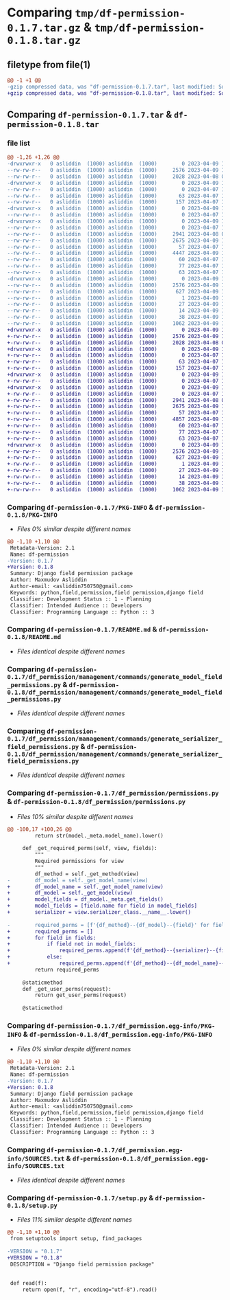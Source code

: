 # Comparing `tmp/df-permission-0.1.7.tar.gz` & `tmp/df-permission-0.1.8.tar.gz`

## filetype from file(1)

```diff
@@ -1 +1 @@
-gzip compressed data, was "df-permission-0.1.7.tar", last modified: Sun Apr  9 10:46:15 2023, max compression
+gzip compressed data, was "df-permission-0.1.8.tar", last modified: Sun Apr  9 11:14:56 2023, max compression
```

## Comparing `df-permission-0.1.7.tar` & `df-permission-0.1.8.tar`

### file list

```diff
@@ -1,26 +1,26 @@
-drwxrwxr-x   0 asliddin  (1000) asliddin  (1000)        0 2023-04-09 10:46:15.055793 df-permission-0.1.7/
--rw-rw-r--   0 asliddin  (1000) asliddin  (1000)     2576 2023-04-09 10:46:15.055793 df-permission-0.1.7/PKG-INFO
--rw-rw-r--   0 asliddin  (1000) asliddin  (1000)     2028 2023-04-08 07:51:02.000000 df-permission-0.1.7/README.md
-drwxrwxr-x   0 asliddin  (1000) asliddin  (1000)        0 2023-04-09 10:46:15.051793 df-permission-0.1.7/df_permission/
--rw-rw-r--   0 asliddin  (1000) asliddin  (1000)        0 2023-04-07 13:57:28.000000 df-permission-0.1.7/df_permission/__init__.py
--rw-rw-r--   0 asliddin  (1000) asliddin  (1000)       63 2023-04-07 13:57:28.000000 df-permission-0.1.7/df_permission/admin.py
--rw-rw-r--   0 asliddin  (1000) asliddin  (1000)      157 2023-04-07 13:57:28.000000 df-permission-0.1.7/df_permission/apps.py
-drwxrwxr-x   0 asliddin  (1000) asliddin  (1000)        0 2023-04-09 10:46:15.055793 df-permission-0.1.7/df_permission/management/
--rw-rw-r--   0 asliddin  (1000) asliddin  (1000)        0 2023-04-07 13:57:28.000000 df-permission-0.1.7/df_permission/management/__init__.py
-drwxrwxr-x   0 asliddin  (1000) asliddin  (1000)        0 2023-04-09 10:46:15.055793 df-permission-0.1.7/df_permission/management/commands/
--rw-rw-r--   0 asliddin  (1000) asliddin  (1000)        0 2023-04-07 13:57:28.000000 df-permission-0.1.7/df_permission/management/commands/__init__.py
--rw-rw-r--   0 asliddin  (1000) asliddin  (1000)     2941 2023-04-08 08:35:02.000000 df-permission-0.1.7/df_permission/management/commands/generate_model_field_permissions.py
--rw-rw-r--   0 asliddin  (1000) asliddin  (1000)     2675 2023-04-09 10:27:35.000000 df-permission-0.1.7/df_permission/management/commands/generate_serializer_field_permissions.py
--rw-rw-r--   0 asliddin  (1000) asliddin  (1000)       57 2023-04-07 13:57:28.000000 df-permission-0.1.7/df_permission/models.py
--rw-rw-r--   0 asliddin  (1000) asliddin  (1000)     4447 2023-04-09 10:45:49.000000 df-permission-0.1.7/df_permission/permissions.py
--rw-rw-r--   0 asliddin  (1000) asliddin  (1000)       60 2023-04-07 13:57:28.000000 df-permission-0.1.7/df_permission/tests.py
--rw-rw-r--   0 asliddin  (1000) asliddin  (1000)       77 2023-04-07 13:57:28.000000 df-permission-0.1.7/df_permission/variables.py
--rw-rw-r--   0 asliddin  (1000) asliddin  (1000)       63 2023-04-07 13:57:28.000000 df-permission-0.1.7/df_permission/views.py
-drwxrwxr-x   0 asliddin  (1000) asliddin  (1000)        0 2023-04-09 10:46:15.051793 df-permission-0.1.7/df_permission.egg-info/
--rw-rw-r--   0 asliddin  (1000) asliddin  (1000)     2576 2023-04-09 10:46:14.000000 df-permission-0.1.7/df_permission.egg-info/PKG-INFO
--rw-rw-r--   0 asliddin  (1000) asliddin  (1000)      627 2023-04-09 10:46:14.000000 df-permission-0.1.7/df_permission.egg-info/SOURCES.txt
--rw-rw-r--   0 asliddin  (1000) asliddin  (1000)        1 2023-04-09 10:46:14.000000 df-permission-0.1.7/df_permission.egg-info/dependency_links.txt
--rw-rw-r--   0 asliddin  (1000) asliddin  (1000)       27 2023-04-09 10:46:14.000000 df-permission-0.1.7/df_permission.egg-info/requires.txt
--rw-rw-r--   0 asliddin  (1000) asliddin  (1000)       14 2023-04-09 10:46:14.000000 df-permission-0.1.7/df_permission.egg-info/top_level.txt
--rw-rw-r--   0 asliddin  (1000) asliddin  (1000)       38 2023-04-09 10:46:15.055793 df-permission-0.1.7/setup.cfg
--rw-rw-r--   0 asliddin  (1000) asliddin  (1000)     1062 2023-04-09 10:46:04.000000 df-permission-0.1.7/setup.py
+drwxrwxr-x   0 asliddin  (1000) asliddin  (1000)        0 2023-04-09 11:14:56.272813 df-permission-0.1.8/
+-rw-rw-r--   0 asliddin  (1000) asliddin  (1000)     2576 2023-04-09 11:14:56.272813 df-permission-0.1.8/PKG-INFO
+-rw-rw-r--   0 asliddin  (1000) asliddin  (1000)     2028 2023-04-08 07:51:02.000000 df-permission-0.1.8/README.md
+drwxrwxr-x   0 asliddin  (1000) asliddin  (1000)        0 2023-04-09 11:14:56.272813 df-permission-0.1.8/df_permission/
+-rw-rw-r--   0 asliddin  (1000) asliddin  (1000)        0 2023-04-07 13:57:28.000000 df-permission-0.1.8/df_permission/__init__.py
+-rw-rw-r--   0 asliddin  (1000) asliddin  (1000)       63 2023-04-07 13:57:28.000000 df-permission-0.1.8/df_permission/admin.py
+-rw-rw-r--   0 asliddin  (1000) asliddin  (1000)      157 2023-04-07 13:57:28.000000 df-permission-0.1.8/df_permission/apps.py
+drwxrwxr-x   0 asliddin  (1000) asliddin  (1000)        0 2023-04-09 11:14:56.272813 df-permission-0.1.8/df_permission/management/
+-rw-rw-r--   0 asliddin  (1000) asliddin  (1000)        0 2023-04-07 13:57:28.000000 df-permission-0.1.8/df_permission/management/__init__.py
+drwxrwxr-x   0 asliddin  (1000) asliddin  (1000)        0 2023-04-09 11:14:56.272813 df-permission-0.1.8/df_permission/management/commands/
+-rw-rw-r--   0 asliddin  (1000) asliddin  (1000)        0 2023-04-07 13:57:28.000000 df-permission-0.1.8/df_permission/management/commands/__init__.py
+-rw-rw-r--   0 asliddin  (1000) asliddin  (1000)     2941 2023-04-08 08:35:02.000000 df-permission-0.1.8/df_permission/management/commands/generate_model_field_permissions.py
+-rw-rw-r--   0 asliddin  (1000) asliddin  (1000)     2675 2023-04-09 10:27:35.000000 df-permission-0.1.8/df_permission/management/commands/generate_serializer_field_permissions.py
+-rw-rw-r--   0 asliddin  (1000) asliddin  (1000)       57 2023-04-07 13:57:28.000000 df-permission-0.1.8/df_permission/models.py
+-rw-rw-r--   0 asliddin  (1000) asliddin  (1000)     4857 2023-04-09 11:14:30.000000 df-permission-0.1.8/df_permission/permissions.py
+-rw-rw-r--   0 asliddin  (1000) asliddin  (1000)       60 2023-04-07 13:57:28.000000 df-permission-0.1.8/df_permission/tests.py
+-rw-rw-r--   0 asliddin  (1000) asliddin  (1000)       77 2023-04-07 13:57:28.000000 df-permission-0.1.8/df_permission/variables.py
+-rw-rw-r--   0 asliddin  (1000) asliddin  (1000)       63 2023-04-07 13:57:28.000000 df-permission-0.1.8/df_permission/views.py
+drwxrwxr-x   0 asliddin  (1000) asliddin  (1000)        0 2023-04-09 11:14:56.272813 df-permission-0.1.8/df_permission.egg-info/
+-rw-rw-r--   0 asliddin  (1000) asliddin  (1000)     2576 2023-04-09 11:14:56.000000 df-permission-0.1.8/df_permission.egg-info/PKG-INFO
+-rw-rw-r--   0 asliddin  (1000) asliddin  (1000)      627 2023-04-09 11:14:56.000000 df-permission-0.1.8/df_permission.egg-info/SOURCES.txt
+-rw-rw-r--   0 asliddin  (1000) asliddin  (1000)        1 2023-04-09 11:14:56.000000 df-permission-0.1.8/df_permission.egg-info/dependency_links.txt
+-rw-rw-r--   0 asliddin  (1000) asliddin  (1000)       27 2023-04-09 11:14:56.000000 df-permission-0.1.8/df_permission.egg-info/requires.txt
+-rw-rw-r--   0 asliddin  (1000) asliddin  (1000)       14 2023-04-09 11:14:56.000000 df-permission-0.1.8/df_permission.egg-info/top_level.txt
+-rw-rw-r--   0 asliddin  (1000) asliddin  (1000)       38 2023-04-09 11:14:56.276814 df-permission-0.1.8/setup.cfg
+-rw-rw-r--   0 asliddin  (1000) asliddin  (1000)     1062 2023-04-09 11:14:42.000000 df-permission-0.1.8/setup.py
```

### Comparing `df-permission-0.1.7/PKG-INFO` & `df-permission-0.1.8/PKG-INFO`

 * *Files 0% similar despite different names*

```diff
@@ -1,10 +1,10 @@
 Metadata-Version: 2.1
 Name: df-permission
-Version: 0.1.7
+Version: 0.1.8
 Summary: Django field permission package
 Author: Maxmudov Asliddin
 Author-email: <asliddin750750@gmail.com>
 Keywords: python,field,permission,field permission,django field
 Classifier: Development Status :: 1 - Planning
 Classifier: Intended Audience :: Developers
 Classifier: Programming Language :: Python :: 3
```

### Comparing `df-permission-0.1.7/README.md` & `df-permission-0.1.8/README.md`

 * *Files identical despite different names*

### Comparing `df-permission-0.1.7/df_permission/management/commands/generate_model_field_permissions.py` & `df-permission-0.1.8/df_permission/management/commands/generate_model_field_permissions.py`

 * *Files identical despite different names*

### Comparing `df-permission-0.1.7/df_permission/management/commands/generate_serializer_field_permissions.py` & `df-permission-0.1.8/df_permission/management/commands/generate_serializer_field_permissions.py`

 * *Files identical despite different names*

### Comparing `df-permission-0.1.7/df_permission/permissions.py` & `df-permission-0.1.8/df_permission/permissions.py`

 * *Files 10% similar despite different names*

```diff
@@ -100,17 +100,26 @@
         return str(model._meta.model_name).lower()
 
     def _get_required_perms(self, view, fields):
         """
         Required permissions for view
         """
         df_method = self._get_method(view)
-        df_model = self._get_model_name(view)
+        df_model_name = self._get_model_name(view)
+        df_model = self._get_model(view)
+        model_fields = df_model._meta.get_fields()
+        model_fields = [field.name for field in model_fields]
+        serializer = view.serializer_class.__name__.lower()
 
-        required_perms = [f'{df_method}--{df_model}--{field}' for field in fields]
+        required_perms = []
+        for field in fields:
+            if field not in model_fields:
+                required_perms.append(f'{df_method}--{serializer}--{field}')
+            else:
+                required_perms.append(f'{df_method}--{df_model_name}--{field}')
         return required_perms
 
     @staticmethod
     def _get_user_perms(request):
         return get_user_perms(request)
 
     @staticmethod
```

### Comparing `df-permission-0.1.7/df_permission.egg-info/PKG-INFO` & `df-permission-0.1.8/df_permission.egg-info/PKG-INFO`

 * *Files 0% similar despite different names*

```diff
@@ -1,10 +1,10 @@
 Metadata-Version: 2.1
 Name: df-permission
-Version: 0.1.7
+Version: 0.1.8
 Summary: Django field permission package
 Author: Maxmudov Asliddin
 Author-email: <asliddin750750@gmail.com>
 Keywords: python,field,permission,field permission,django field
 Classifier: Development Status :: 1 - Planning
 Classifier: Intended Audience :: Developers
 Classifier: Programming Language :: Python :: 3
```

### Comparing `df-permission-0.1.7/df_permission.egg-info/SOURCES.txt` & `df-permission-0.1.8/df_permission.egg-info/SOURCES.txt`

 * *Files identical despite different names*

### Comparing `df-permission-0.1.7/setup.py` & `df-permission-0.1.8/setup.py`

 * *Files 11% similar despite different names*

```diff
@@ -1,10 +1,10 @@
 from setuptools import setup, find_packages
 
-VERSION = "0.1.7"
+VERSION = "0.1.8"
 DESCRIPTION = "Django field permission package"
 
 
 def read(f):
     return open(f, "r", encoding="utf-8").read()
```

